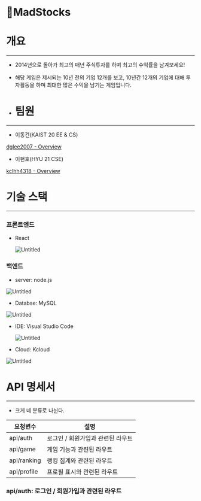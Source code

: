 # 🤑MadStocks

# 개요

---

- 2014년으로 돌아가 최고의 매년 주식투자를 하며 최고의 수익률을 남겨보세요!
- 해당 게임은 제시되는 10년 전의 기업 12개를 보고, 10년간 12개의 기업에 대해 투자활동을 하며 최대한 많은 수익을 남기는 게임입니다.

- # 팀원

---

- 이동건(KAIST 20 EE & CS)

[dglee2007 - Overview](https://github.com/dglee2007)

- 이현호(HYU 21 CSE)

[kclhh4318 - Overview](https://github.com/kclhh4318)

# 기술 스택

---

### 프론트엔드

- React
    
    ![Untitled](https://prod-files-secure.s3.us-west-2.amazonaws.com/f6cb388f-3934-47d6-9928-26d2e10eb0fc/4fb5e008-4887-488d-9d3a-176d4d5e8624/Untitled.png)
    

### 백엔드

- server: node.js

![Untitled](https://prod-files-secure.s3.us-west-2.amazonaws.com/f6cb388f-3934-47d6-9928-26d2e10eb0fc/01f17116-288c-4f24-a70d-788d67d8f48e/Untitled.png)

- Databse: MySQL

![Untitled](https://prod-files-secure.s3.us-west-2.amazonaws.com/f6cb388f-3934-47d6-9928-26d2e10eb0fc/eb025da4-4a15-4376-8e13-54280065fb0c/Untitled.png)

- IDE: Visual Studio Code
    
    ![Untitled](https://prod-files-secure.s3.us-west-2.amazonaws.com/f6cb388f-3934-47d6-9928-26d2e10eb0fc/d5264f9b-9328-4cb9-9aad-d6411109e059/Untitled.png)
    

- Cloud: Kcloud

![Untitled](https://prod-files-secure.s3.us-west-2.amazonaws.com/f6cb388f-3934-47d6-9928-26d2e10eb0fc/83069cc8-3e40-46c8-9fc9-5f3293304d16/Untitled.png)

# API 명세서

---

- 크게 네 분류로 나뉜다.

| 요청변수 | 설명 |
| --- | --- |
| api/auth | 로그인 / 회원가입과 관련된 라우트 |
| api/game | 게임 기능과 관련된 라우트 |
| api/ranking | 랭킹 집계와 관련된 라우트 |
| api/profile | 프로필 표시와 관련된 라우트 |

### api/auth: 로그인 / 회원가입과 관련된 라우트
